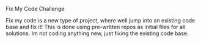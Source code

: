 Fix My Code Challenge


Fix my code is a new type of project, where well jump into an existing code base and fix it! This is done using pre-written repos as initial files for all solutions. Im not coding anything new, just fixing the existing code base.
